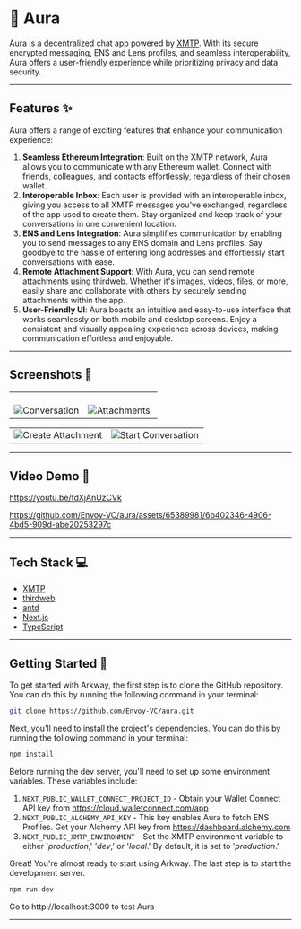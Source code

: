 # 🔼 Aura

Aura is a decentralized chat app powered by [XMTP](https://xmtp.org). With its secure encrypted messaging, ENS and Lens profiles, and seamless interoperability, Aura offers a user-friendly experience while prioritizing privacy and data security.

---

## Features ✨

Aura offers a range of exciting features that enhance your communication experience:

1. **Seamless Ethereum Integration**: Built on the XMTP network, Aura allows you to communicate with any Ethereum wallet. Connect with friends, colleagues, and contacts effortlessly, regardless of their chosen wallet.
2. **Interoperable Inbox**: Each user is provided with an interoperable inbox, giving you access to all XMTP messages you've exchanged, regardless of the app used to create them. Stay organized and keep track of your conversations in one convenient location.
3. **ENS and Lens Integration**: Aura simplifies communication by enabling you to send messages to any ENS domain and Lens profiles. Say goodbye to the hassle of entering long addresses and effortlessly start conversations with ease.
4. **Remote Attachment Support**: With Aura, you can send remote attachments using thirdweb. Whether it's images, videos, files, or more, easily share and collaborate with others by securely sending attachments within the app.
5. **User-Friendly UI**: Aura boasts an intuitive and easy-to-use interface that works seamlessly on both mobile and desktop screens. Enjoy a consistent and visually appealing experience across devices, making communication effortless and enjoyable.

---

## Screenshots 📸

<table>
  <tr>
    <td valign="top" width="50%">
      <br>
      <img src="https://ipfs.io/ipfs/Qmdm1t4Jh89ZhvAxsXFECzVzrHgRYsRK4woj3KmugvdD43/conversation.png" alt="Conversation" >
    </td>
    <td valign="top" width="50%">
      <br>
      <img src="https://ipfs.io/ipfs/Qmdm1t4Jh89ZhvAxsXFECzVzrHgRYsRK4woj3KmugvdD43/attachments.png" alt="Attachments" >
    </td>
  </tr>
</table>

<table>
  <tr>
    <td valign="top" width="50%">
      <img src="https://ipfs.io/ipfs/Qmdm1t4Jh89ZhvAxsXFECzVzrHgRYsRK4woj3KmugvdD43/create-attachment.png" alt="Create Attachment" >
    </td>
    <td valign="top" width="50%">
      <img src="https://ipfs.io/ipfs/Qmdm1t4Jh89ZhvAxsXFECzVzrHgRYsRK4woj3KmugvdD43/start-conversation.png" alt="Start Conversation" >
    </td>
  </tr>
</table>

---

## Video Demo 🎥

https://youtu.be/fdXjAnUzCVk

https://github.com/Envoy-VC/aura/assets/65389981/6b402346-4906-4bd5-909d-abe20253297c


---

## Tech Stack 💻

- [XMTP](https://xmtp.org/)
- [thirdweb](https://thirdweb.com/)
- [antd](https://ant.design/)
- [Next.js](https://nextjs.org/)
- [TypeScript](https://www.typescriptlang.org/)

---

## Getting Started 🚀

To get started with Arkway, the first step is to clone the GitHub repository. You can do this by running the following command in your terminal:

```bash
git clone https://github.com/Envoy-VC/aura.git
```

Next, you'll need to install the project's dependencies. You can do this by running the following command in your terminal:

```bash
npm install
```

Before running the dev server, you'll need to set up some environment variables. These variables include:

1. `NEXT_PUBLIC_WALLET_CONNECT_PROJECT_ID` - Obtain your Wallet Connect API key from https://cloud.walletconnect.com/app
2. `NEXT_PUBLIC_ALCHEMY_API_KEY` - This key enables Aura to fetch ENS Profiles. Get your Alchemy API key from https://dashboard.alchemy.com
3. `NEXT_PUBLIC_XMTP_ENVIRONMENT` - Set the XMTP environment variable to either '_production_,' '_dev_,' or '_local_.' By default, it is set to '_production_.'

Great! You're almost ready to start using Arkway. The last step is to start the development server.

```bash
npm run dev
```

Go to http://localhost:3000 to test Aura

---
